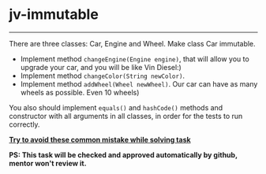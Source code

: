 # jv-immutable


---
There are three classes: Car, Engine and Wheel. Make class Car immutable.

* Implement method `changeEngine(Engine engine)`, that will allow you to upgrade your car, and you will be like Vin Diesel:)
* Implement method `changeColor(String newColor)`.
* Implement method `addWheel(Wheel newWheel)`. Our car can have as many wheels as possible. Even 10 wheels)

You also should implement `equals()` and `hashCode()` methods and constructor with all arguments in all classes, in order for the tests to run correctly.

**[Try to avoid these common mistake while solving task](https://mate-academy.github.io/jv-program-common-mistakes/java-core/immutable/immutable)**

**PS: This task will be checked and approved automatically by github, mentor won't review it.**
